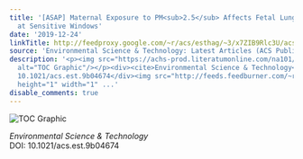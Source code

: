 ```yaml
---
title: '[ASAP] Maternal Exposure to PM<sub>2.5</sub> Affects Fetal Lung Development
  at Sensitive Windows'
date: '2019-12-24'
linkTitle: http://feedproxy.google.com/~r/acs/esthag/~3/x7ZIB9Rlc3U/acs.est.9b04674
source: 'Environmental Science & Technology: Latest Articles (ACS Publications)'
description: '<p><img src="https://achs-prod.literatumonline.com/na101/home/literatum/publisher/achs/journals/content/esthag/0/esthag.ahead-of-print/acs.est.9b04674/20191223/images/medium/es9b04674_0007.gif"
  alt="TOC Graphic"/></p><div><cite>Environmental Science & Technology</cite></div><div>DOI:
  10.1021/acs.est.9b04674</div><img src="http://feeds.feedburner.com/~r/acs/esthag/~4/x7ZIB9Rlc3U"
  height="1" width="1" ...'
disable_comments: true
---
```

<p><img src="https://achs-prod.literatumonline.com/na101/home/literatum/publisher/achs/journals/content/esthag/0/esthag.ahead-of-print/acs.est.9b04674/20191223/images/medium/es9b04674_0007.gif" alt="TOC Graphic"/></p><div><cite>Environmental Science & Technology</cite></div><div>DOI: 10.1021/acs.est.9b04674</div><img src="http://feeds.feedburner.com/~r/acs/esthag/~4/x7ZIB9Rlc3U" height="1" width="1" ...